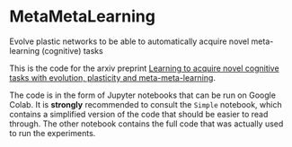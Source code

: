 # MetaMetaLearning
Evolve plastic networks to be able to automatically acquire novel meta-learning (cognitive) tasks

This is the code for the arxiv preprint [Learning to acquire novel cognitive tasks with evolution,
plasticity and meta-meta-learning](https://arxiv.org/abs/2112.08588).

The code is in the form of Jupyter notebooks that can be run on Google Colab. 
It is **strongly** recommended to consult the `Simple` notebook, which contains a simplified version of the code that should be easier to read through. 
The other notebook contains the full code that was actually used to run the experiments.
